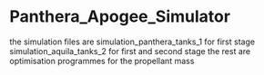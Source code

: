 # Panthera_Apogee_Simulator

the simulation files are
simulation_panthera_tanks_1 for first stage
simulation_aquila_tanks_2 for first and second stage
the rest are optimisation programmes for the propellant mass
